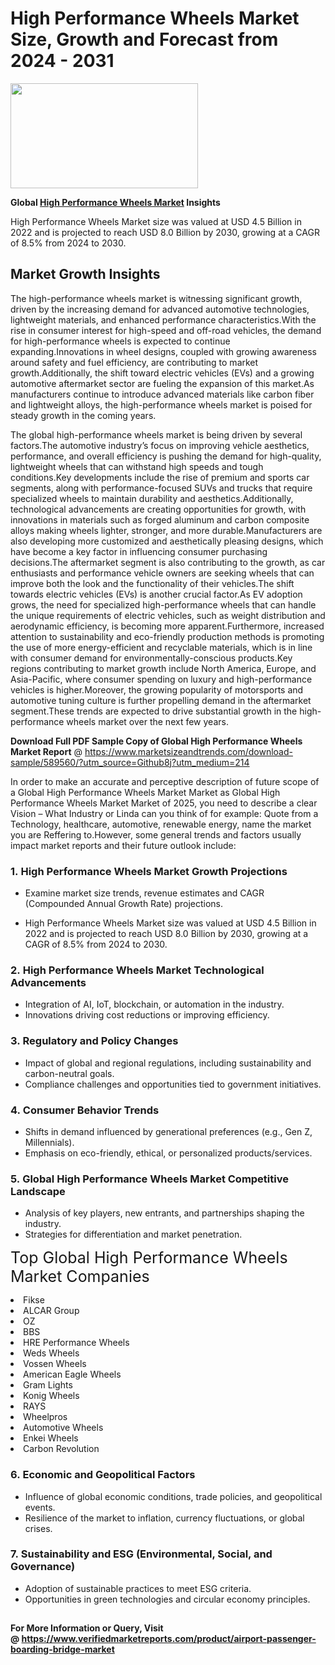 <H1>High Performance Wheels Market Size, Growth and Forecast from 2024 - 2031</H1><img class="aligncenter size-medium wp-image-584254" src="https://thirdeyenews.in/wp-content/uploads/2024/09/Global-Market-Research-300x168.jpeg" alt="" width="300" height="168" /><p><strong>Global&nbsp;<a href="https://www.marketsizeandtrends.com/download-sample/589560/?utm_source=Github8j?utm_medium=214">High Performance Wheels Market</a> Insights</strong></p><p>High Performance Wheels Market size was valued at USD 4.5 Billion in 2022 and is projected to reach USD 8.0 Billion by 2030, growing at a CAGR of 8.5% from 2024 to 2030.</p><p><h2>Market Growth Insights</h2> <p>The high-performance wheels market is witnessing significant growth, driven by the increasing demand for advanced automotive technologies, lightweight materials, and enhanced performance characteristics.With the rise in consumer interest for high-speed and off-road vehicles, the demand for high-performance wheels is expected to continue expanding.Innovations in wheel designs, coupled with growing awareness around safety and fuel efficiency, are contributing to market growth.Additionally, the shift toward electric vehicles (EVs) and a growing automotive aftermarket sector are fueling the expansion of this market.As manufacturers continue to introduce advanced materials like carbon fiber and lightweight alloys, the high-performance wheels market is poised for steady growth in the coming years.</p> <p>The global high-performance wheels market is being driven by several factors.The automotive industry’s focus on improving vehicle aesthetics, performance, and overall efficiency is pushing the demand for high-quality, lightweight wheels that can withstand high speeds and tough conditions.Key developments include the rise of premium and sports car segments, along with performance-focused SUVs and trucks that require specialized wheels to maintain durability and aesthetics.Additionally, technological advancements are creating opportunities for growth, with innovations in materials such as forged aluminum and carbon composite alloys making wheels lighter, stronger, and more durable.Manufacturers are also developing more customized and aesthetically pleasing designs, which have become a key factor in influencing consumer purchasing decisions.The aftermarket segment is also contributing to the growth, as car enthusiasts and performance vehicle owners are seeking wheels that can improve both the look and the functionality of their vehicles.The shift towards electric vehicles (EVs) is another crucial factor.As EV adoption grows, the need for specialized high-performance wheels that can handle the unique requirements of electric vehicles, such as weight distribution and aerodynamic efficiency, is becoming more apparent.Furthermore, increased attention to sustainability and eco-friendly production methods is promoting the use of more energy-efficient and recyclable materials, which is in line with consumer demand for environmentally-conscious products.Key regions contributing to market growth include North America, Europe, and Asia-Pacific, where consumer spending on luxury and high-performance vehicles is higher.Moreover, the growing popularity of motorsports and automotive tuning culture is further propelling demand in the aftermarket segment.These trends are expected to drive substantial growth in the high-performance wheels market over the next few years.</p> <p><span class=""><strong>Download Full PDF Sample Copy of Global High Performance Wheels Market Report</strong> @ <a href="https://www.marketsizeandtrends.com/download-sample/589560/?utm_source=Github8j?utm_medium=214" target="_blank">https://www.marketsizeandtrends.com/download-sample/589560/?utm_source=Github8j?utm_medium=214</a></span></p><p>In order to make an accurate and perceptive description of future scope of a Global&nbsp;High Performance Wheels Market Market as Global&nbsp;High Performance Wheels Market Market of 2025, you need to describe a clear Vision &ndash; What Industry or Linda can you think of for example: Quote from a Technology, healthcare, automotive, renewable energy, name the market you are Reffering to.However, some general trends and factors usually impact market reports and their future outlook include:</p><h3>1.&nbsp;<strong>High Performance Wheels Market Growth Projections</strong></h3><ul><li>Examine market size trends, revenue estimates and CAGR (Compounded Annual Growth Rate) projections.</li><li><p>High Performance Wheels Market size was valued at USD 4.5 Billion in 2022 and is projected to reach USD 8.0 Billion by 2030, growing at a CAGR of 8.5% from 2024 to 2030.</p></li></ul><h3>2.&nbsp;<strong>High Performance Wheels Market Technological Advancements</strong></h3><ul><li>Integration of AI, IoT, blockchain, or automation in the industry.</li><li>Innovations driving cost reductions or improving efficiency.</li></ul><h3>3.&nbsp;<strong>Regulatory and Policy Changes</strong></h3><ul><li>Impact of global and regional regulations, including sustainability and carbon-neutral goals.</li><li>Compliance challenges and opportunities tied to government initiatives.</li></ul><h3>4.&nbsp;<strong>Consumer Behavior Trends</strong></h3><ul><li>Shifts in demand influenced by generational preferences (e.g., Gen Z, Millennials).</li><li>Emphasis on eco-friendly, ethical, or personalized products/services.</li></ul><h3>5.&nbsp;<strong>Global High Performance Wheels Market Competitive Landscape</strong></h3><ul><li>Analysis of key players, new entrants, and partnerships shaping the industry.</li><li>Strategies for differentiation and market penetration.</li></ul><p data-pm-slice="1 1 []"><span style="color: inherit; font-family: inherit; font-size: 25px;">Top Global High Performance Wheels Market Companies</span></p><div class="" data-test-id=""><p><li>Fikse</li><li> ALCAR Group</li><li> OZ</li><li> BBS</li><li> HRE Performance Wheels</li><li> Weds Wheels</li><li> Vossen Wheels</li><li> American Eagle Wheels</li><li> Gram Lights</li><li> Konig Wheels</li><li> RAYS</li><li> Wheelpros</li><li> Automotive Wheels</li><li> Enkei Wheels</li><li> Carbon Revolution</li></p></div><h3>6.&nbsp;<strong>Economic and Geopolitical Factors</strong></h3><ul><li>Influence of global economic conditions, trade policies, and geopolitical events.</li><li>Resilience of the market to inflation, currency fluctuations, or global crises.</li></ul><h3>7.&nbsp;<strong>Sustainability and ESG (Environmental, Social, and Governance)</strong></h3><ul><li>Adoption of sustainable practices to meet ESG criteria.</li><li>Opportunities in green technologies and circular economy principles.</li></ul><h2><strong style="font-size: 14px;">For More Information or Query, Visit @&nbsp;</strong><a style="background-color: #ffffff; font-size: 14px;" href="https://www.marketsizeandtrends.com/report/high-performance-wheels-market/" target="_blank">https://www.verifiedmarketreports.com/product/airport-passenger-boarding-bridge-market</a></h2>